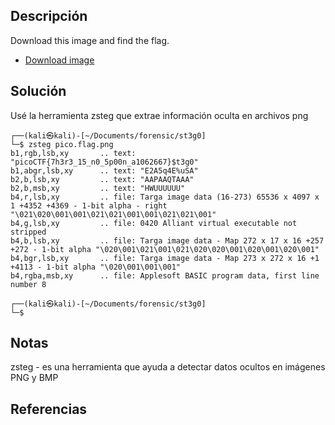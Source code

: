 ## Descripción
Download this image and find the flag.
- [Download image](https://artifacts.picoctf.net/c/216/pico.flag.png)
## Solución
Usé la herramienta zsteg que extrae información oculta en archivos png
```
┌──(kali㉿kali)-[~/Documents/forensic/st3g0]
└─$ zsteg pico.flag.png   
b1,rgb,lsb,xy       .. text: "picoCTF{7h3r3_15_n0_5p00n_a1062667}$t3g0"
b1,abgr,lsb,xy      .. text: "E2A5q4E%uSA"
b2,b,lsb,xy         .. text: "AAPAAQTAAA"
b2,b,msb,xy         .. text: "HWUUUUUU"
b4,r,lsb,xy         .. file: Targa image data (16-273) 65536 x 4097 x 1 +4352 +4369 - 1-bit alpha - right "\021\020\001\001\021\021\001\001\021\021\001"
b4,g,lsb,xy         .. file: 0420 Alliant virtual executable not stripped
b4,b,lsb,xy         .. file: Targa image data - Map 272 x 17 x 16 +257 +272 - 1-bit alpha "\020\001\021\001\021\020\020\001\020\001\020\001"
b4,bgr,lsb,xy       .. file: Targa image data - Map 273 x 272 x 16 +1 +4113 - 1-bit alpha "\020\001\001\001"
b4,rgba,msb,xy      .. file: Applesoft BASIC program data, first line number 8
                                                                                             
┌──(kali㉿kali)-[~/Documents/forensic/st3g0]
└─$ 

```
## Notas
zsteg - es una herramienta que ayuda a detectar datos ocultos en imágenes PNG y BMP
## Referencias
